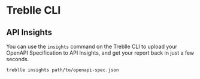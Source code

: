# Treblle CLI

## API Insights

You can use the `insights` command on the Treblle CLI to upload your OpenAPI Specification to API Insights, and get your report back in just a few seconds.

```bash
treblle insights path/to/openapi-spec.json
```